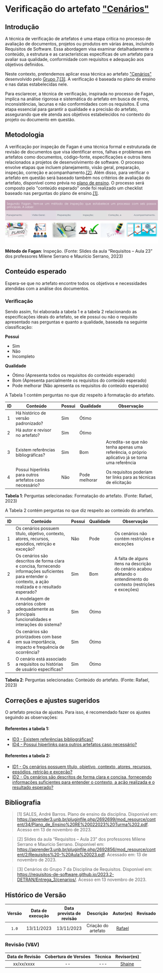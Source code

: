 # Verificação do artefato ["Cenários"](https://requisitos-de-software.github.io/2023.2-DETRAN/Entrega_3/cenarios/)

## Introdução

A técnica de verificação de artefatos é uma etapa crítica no processo de avaliação de documentos, projetos ou produtos em várias áreas, incluindo Requisitos de Software. Essa abordagem visa examinar detalhadamente o conteúdo, a estrutura e as características específicas de um artefato para avaliar sua qualidade, conformidade com requisitos e adequação aos objetivos definidos.

Neste contexto, pretendemos aplicar essa técnica ao artefato ["Cenários"](https://requisitos-de-software.github.io/2023.2-DETRAN/Entrega_3/cenarios/) desenvolvido pelo [Grupo 7](https://requisitos-de-software.github.io/2023.2-DETRAN/).<a id="a" href="#aa">[3]</a>. A verificação é baseada no plano de ensino e nas datas estabelecidas nele.

Para esclarecer, a técnica de verificação, inspirada no processo de Fagan, implica na análise rigorosa e sistemática do artefato em busca de erros, inconsistências, lacunas e não conformidades com os requisitos. É uma etapa essencial para garantir a qualidade e a precisão do artefato, assegurando que ele atenda aos objetivos estabelecidos no contexto do projeto ou documento em questão.

## Metodologia

A verificação por inspeção de Fagan é uma técnica formal e estruturada de revisão de documentos que visa identificar erros, falhas e problemas em artefatos como documentos, código-fonte, especificações e outros itens relacionados a projetos de desenvolvimento de software. O processo envolve etapas que incluem planejamento, visão geral, preparação, inspeção, correção e acompanhamento.<a id="a" href="#aa">[2]</a>. Além disso, para verificar o artefato em questão será baseado também nos critérios de avaliação do artefato, disponível como prévia no [plano de ensino](https://aprender3.unb.br/pluginfile.php/2692699/mod_resource/content/34/Plano_de_Ensino%20RE%20022023%20Turma%202.pdf).
O processo será composto pelo "conteúdo esperado" onde foi realizado um checklist baseado nas perguntas do plano de ensino.<a id="a" href="#aa">[1]</a>.

![Inspeção Fagan](../Fagan.png)

<b>Método de Fagan</b>: Inspeção. (Fonte: Slides da aula “Requisitos – Aula 23” dos professores Milene Serrano e Maurício Serrano, 2023)

## Conteúdo esperado

Espera-se que no artefato encontre todos os objetivos e necessidades atendidas com a análise dos documentos.

### Verificação

Sendo assim, foi elaborada a tabela 1 e a tabela 2 relacionando as especificações ideais do artefato, se ele possui ou não o requisito apresentado nas perguntas e quanto a qualidade, baseada na seguinte classificação:

**Possui**

- Sim
- Não
- Incompleto

**Qualidade**

- Ótimo (Apresenta todos os requisitos do conteúdo esperado)
- Bom (Apresenta parcialmente os requisitos do conteúdo esperado)
- Pode melhorar (Não apresenta os requisitos do conteúdo esperado)



A Tabela 1 contém perguntas no que diz respeito à formatação do artefato. 

| ID  | Conteúdo                                                                      | Possui     | Qualidade     | Observação                                                                                                                 |
| --- | ----------------------------------------------------------------------------- | ---------- | ------------- | -------------------------------------------------------------------------------------------------------------------------- |
| 1   | Há histórico de versão padronizado?                                           | Sim        | Ótimo         |                                                                                                                            |
| 2   | Há autor e revisor no artefato?                                               | Sim | Ótimo          |                                                                            |
| 3   | Existem referências bibliográficas?                                           | Sim        | Bom | Acredita-se que não tenha apenas uma referência, o próprio aplicativo já se torna uma referência                                                            |
| 4   | Possui hiperlinks para outros artefatos caso necessário?                      | Não        | Pode melhorar           | Os requisitos poderiam ter links para as técnicas de elicitação


<b>Tabela 1</b>: Perguntas selecionadas: Formatação do artefato. (Fonte: Rafael, 2023)


A Tabela 2 contém perguntas no que diz respeito ao conteúdo do artefato. 

| ID  | Conteúdo                                                                      | Possui     | Qualidade     | Observação                                                                                                                 |
| --- | ----------------------------------------------------------------------------- | ---------- | ------------- | -------------------------------------------------------------------------------------------------------------------------- |                 
| 1  | Os cenários possuem título, objetivo, contexto, atores, recursos, epsódios, retrição e exceção?           | Não        | Pode | Os cenários não contém restrições e exceções                       |
| 2  | Os cenários são descritos de forma clara e concisa, fornecendo informações suficientes para entender o contexto, a ação realizada e o resultado esperado?                               | Sim        | Bom | A falta de alguns itens na descrição do cenário acabou afetando o entendimento do contexto (restrições e exceções) |
| 3   | A modelagem de cenários cobre adequadamente as principais funcionalidades e interações do sistema?                                    | Sim        | Ótimo |                                                                                                            |
| 4   | Os cenários são priorizadoes com base em sua importância, impacto e frequência de ocorrência? | Sim        | Ótimo           |   |
| 5   | O cenário está associado a requisitos ou histórias de usuário específicas?                   | Sim        | Ótimo         |                                                                                                                            |


<b>Tabela 2</b>: Perguntas selecionadas: Conteúdo do artefato. (Fonte: Rafael, 2023)

## Correções e ajustes sugeridos

O artefato precisa de ajustes.
Para isso, é recomendado fazer os ajustes seguindo as observações:

#### Referentes a tabela 1:
 - [ID3 - Existem referências bibliográficas?](#verificacao)
 - [ID4 - Possui hiperlinks para outros artefatos caso necessário?](#verificacao)
#### Referentes a tabela 2:
 - [ID1 - Os cenários possuem título, objetivo, contexto, atores, recursos, epsódios, retrição e exceção?  ](#verificacao)
 - [ID2 - Os cenários são descritos de forma clara e concisa, fornecendo informações suficientes para entender o contexto, a ação realizada e o resultado esperado? ](#verificacao)

## Bibliografia

> [1] SALES, André Barros. Plano de ensino da disciplina. Disponível em: https://aprender3.unb.br/pluginfile.php/2692699/mod_resource/content/34/Plano_de_Ensino%20RE%20022023%20Turma%202.pdf. Acesso em 13 de novembro de 2023.

> [2] Slides da aula “Requisitos – Aula 23” dos professores Milene Serrano e Maurício Serrano. Disponível em: https://aprender3.unb.br/pluginfile.php/2692856/mod_resource/content/2/Requisitos%20-%20Aula%20023.pdf. Acessado em: 13 de novembro de 2023.

> [3] Cenários do Grupo 7 da Disciplina de Requisitos. Disponível em: <https://requisitos-de-software.github.io/2023.2-DETRAN/Entrega_3/cenarios/>. Acesso em 13 novembro de 2023.


## Histórico de Versão

| Versão | Data de execução | Data prevista de revisão |             Descrição             |                      Autor(es)                       |                     Revisado                      |
| :----: | :--------------: | :-------------: | :-------------------------------: | :--------------------------------------------------: | :--------------------------------------------------: |
| `1.0`  |    13/11/2023    |   13/11/2023    | Criação do artefato |    [Rafael](https://github.com/Rafael-gc)   | |



### Revisão (V&V)

| Data de Revisão | Cobertura de Versões  |          Técnica         |                  Revisor(es)                  |
| :------------: | :-------------: | :--------------------------: |  :----------------------------------------: |
|   xx/xx/xxxx   |    --    |   ---    | [Shaine](https://github.com/ShaineOliveira)   |
